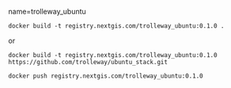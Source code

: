 
name=trolleway_ubuntu

```
docker build -t registry.nextgis.com/trolleway_ubuntu:0.1.0 .
```
or
```
docker build -t registry.nextgis.com/trolleway_ubuntu:0.1.0 https://github.com/trolleway/ubuntu_stack.git
```

```
docker push registry.nextgis.com/trolleway_ubuntu:0.1.0
```



